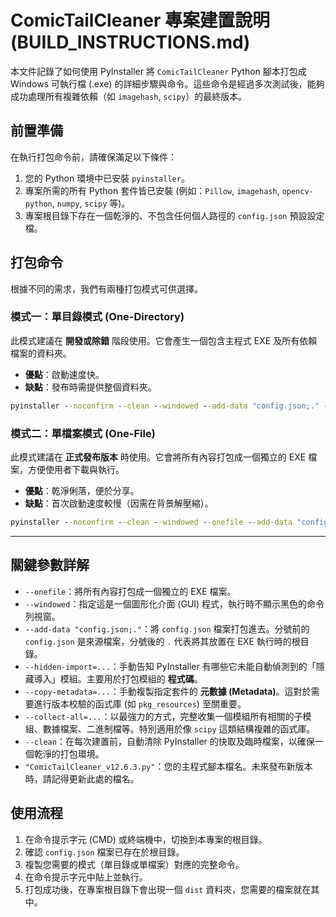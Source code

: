 # ComicTailCleaner 專案建置說明 (BUILD_INSTRUCTIONS.md)

本文件記錄了如何使用 PyInstaller 將 `ComicTailCleaner` Python 腳本打包成 Windows 可執行檔 (.exe) 的詳細步驟與命令。這些命令是經過多次測試後，能夠成功處理所有複雜依賴（如 `imagehash`, `scipy`）的最終版本。

## 前置準備

在執行打包命令前，請確保滿足以下條件：

1.  您的 Python 環境中已安裝 `pyinstaller`。
2.  專案所需的所有 Python 套件皆已安裝 (例如：`Pillow`, `imagehash`, `opencv-python`, `numpy`, `scipy` 等)。
3.  專案根目錄下存在一個乾淨的、不包含任何個人路徑的 `config.json` 預設設定檔。

## 打包命令

根據不同的需求，我們有兩種打包模式可供選擇。

### 模式一：單目錄模式 (One-Directory)
此模式建議在 **開發或除錯** 階段使用。它會產生一個包含主程式 EXE 及所有依賴檔案的資料夾。

*   **優點**：啟動速度快。
*   **缺點**：發布時需提供整個資料夾。

```cmd
pyinstaller --noconfirm --clean --windowed --add-data "config.json;." --hidden-import=Pillow --hidden-import=imagehash --hidden-import=send2trash --hidden-import=cv2 --hidden-import=numpy --hidden-import=scipy --hidden-import=six --hidden-import=pywt --copy-metadata=Pillow --copy-metadata=imagehash --copy-metadata=send2trash --copy-metadata=opencv-python --copy-metadata=numpy --copy-metadata=scipy --copy-metadata=six --copy-metadata=PyWavelets --collect-all=imagehash --collect-all=scipy "ComicTailCleaner_v12.6.3.py"
```

### 模式二：單檔案模式 (One-File)
此模式建議在 **正式發布版本** 時使用。它會將所有內容打包成一個獨立的 EXE 檔案，方便使用者下載與執行。

*   **優點**：乾淨俐落，便於分享。
*   **缺點**：首次啟動速度較慢（因需在背景解壓縮）。

```cmd
pyinstaller --noconfirm --clean --windowed --onefile --add-data "config.json;." --hidden-import=Pillow --hidden-import=imagehash --hidden-import=send2trash --hidden-import=cv2 --hidden-import=numpy --hidden-import=scipy --hidden-import=six --hidden-import=pywt --copy-metadata=Pillow --copy-metadata=imagehash --copy-metadata=send2trash --copy-metadata=opencv-python --copy-metadata=numpy --copy-metadata=scipy --copy-metadata=six --copy-metadata=PyWavelets --collect-all=imagehash --collect-all=scipy "ComicTailCleaner_v12.6.3.py"
```

---

## 關鍵參數詳解

*   `--onefile`：將所有內容打包成一個獨立的 EXE 檔案。
*   `--windowed`：指定這是一個圖形化介面 (GUI) 程式，執行時不顯示黑色的命令列視窗。
*   `--add-data "config.json;."`：將 `config.json` 檔案打包進去。分號前的 `config.json` 是來源檔案，分號後的 `.` 代表將其放置在 EXE 執行時的根目錄。
*   `--hidden-import=...`：手動告知 PyInstaller 有哪些它未能自動偵測到的「隱藏導入」模組。主要用於打包模組的 **程式碼**。
*   `--copy-metadata=...`：手動複製指定套件的 **元數據 (Metadata)**。這對於需要進行版本校驗的函式庫 (如 `pkg_resources`) 至關重要。
*   `--collect-all=...`：以最強力的方式，完整收集一個模組所有相關的子模組、數據檔案、二進制檔等。特別適用於像 `scipy` 這類結構複雜的函式庫。
*   `--clean`：在每次建置前，自動清除 PyInstaller 的快取及臨時檔案，以確保一個乾淨的打包環境。
*   `"ComicTailCleaner_v12.6.3.py"`：您的主程式腳本檔名。未來發布新版本時，請記得更新此處的檔名。

## 使用流程

1.  在命令提示字元 (CMD) 或終端機中，切換到本專案的根目錄。
2.  確認 `config.json` 檔案已存在於根目錄。
3.  複製您需要的模式（單目錄或單檔案）對應的完整命令。
4.  在命令提示字元中貼上並執行。
5.  打包成功後，在專案根目錄下會出現一個 `dist` 資料夾，您需要的檔案就在其中。
